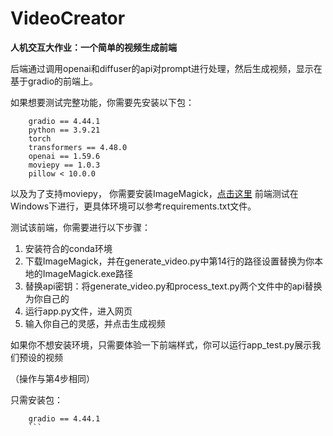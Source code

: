 # VideoCreator
 **人机交互大作业：一个简单的视频生成前端**

后端通过调用openai和diffuser的api对prompt进行处理，然后生成视频，显示在基于gradio的前端上。

如果想要测试完整功能，你需要先安装以下包：
```
    gradio == 4.44.1
    python == 3.9.21
    torch
    transformers == 4.48.0
    openai == 1.59.6
    moviepy == 1.0.3
    pillow < 10.0.0
  ```
以及为了支持moviepy， 你需要安装ImageMagick，[点击这里](https://imagemagick.org/script/download.php)
前端测试在Windows下进行，更具体环境可以参考requirements.txt文件。


测试该前端，你需要进行以下步骤：

1. 安装符合的conda环境
2. 下载ImageMagick，并在generate_video.py中第14行的路径设置替换为你本地的ImageMagick.exe路径
3. 替换api密钥：将generate_video.py和process_text.py两个文件中的api替换为你自己的
4. 运行app.py文件，进入网页
5. 输入你自己的灵感，并点击生成视频

如果你不想安装环境，只需要体验一下前端样式，你可以运行app_test.py展示我们预设的视频

（操作与第4步相同）

只需安装包：
```
    gradio == 4.44.1
    ``` 